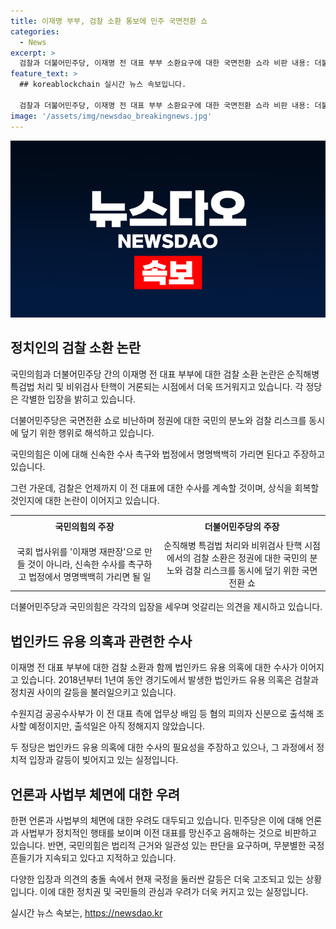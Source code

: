 ```yaml
---
title: 이재명 부부, 검찰 소환 통보에 민주 국면전환 쇼
categories:
  - News
excerpt: >
  검찰과 더불어민주당, 이재명 전 대표 부부 소환요구에 대한 국면전환 쇼라 비판 내용: 더불어민주당은 이재명 전 대표 부부에 대한 검찰 소환요구를 국면전환 쇼로 비판하며, 검찰의 수사를 향한 비판을 제기했습니다. 국민의힘은 결백한 채 명명백백한 수사를 촉구하고, 불필요한 국정 흔들기에 대해 비판했습니다. 이재명 전 대표의 사법 리스크에 대한 논의가 계속되는 가운데 민주당과 국민의힘은 입장을 대립시켰습니다.
feature_text: >
  ## koreablockchain 실시간 뉴스 속보입니다.

  검찰과 더불어민주당, 이재명 전 대표 부부 소환요구에 대한 국면전환 쇼라 비판 내용: 더불어민주당은 이재명 전 대표 부부에 대한 검찰 소환요구를 국면전환 쇼로 비판하며, 검찰의 수사를 향한 비판을 제기했습니다. 국민의힘은 결백한 채 명명백백한 수사를 촉구하고, 불필요한 국정 흔들기에 대해 비판했습니다. 이재명 전 대표의 사법 리스크에 대한 논의가 계속되는 가운데 민주당과 국민의힘은 입장을 대립시켰습니다.
image: '/assets/img/newsdao_breakingnews.jpg'
---
```


<p><img src="/assets/img/newsdao_breakingnews.jpg" alt="koreablockchain 속보" /></p>

<h2 data-ke-size="size26">정치인의 검찰 소환 논란</h2>

<p>국민의힘과 더불어민주당 간의 이재명 전 대표 부부에 대한 검찰 소환 논란은 순직해병 특검법 처리 및 비위검사 탄핵이 거론되는 시점에서 더욱 뜨거워지고 있습니다. 각 정당은 각별한 입장을 밝히고 있습니다.</p>

<p data-ke-size="size16">더불어민주당은 국면전환 쇼로 비난하며 정권에 대한 국민의 분노와 검찰 리스크를 동시에 덮기 위한 행위로 해석하고 있습니다.</p>

<p>국민의힘은 이에 대해 신속한 수사 촉구와 법정에서 명명백백히 가리면 된다고 주장하고 있습니다.</p>

<p>그런 가운데, 검찰은 언제까지 이 전 대표에 대한 수사를 계속할 것이며, 상식을 회복할 것인지에 대한 논란이 이어지고 있습니다.</p>

<table>
  <tr>
    <td style="text-align: center; height: 30px;"><b>국민의힘의 주장</b></td>
    <td style="text-align: center; height: 30px;"><b>더불어민주당의 주장</b></td>
  </tr>
  <tr>
    <td style="text-align: center; height: 80px;">국회 법사위를 '이재명 재판장'으로 만들 것이 아니라, 신속한 수사를 촉구하고 법정에서 명명백백히 가리면 될 일</td>
    <td style="text-align: center; height: 80px;">순직해병 특검법 처리와 비위검사 탄핵 시점에서의 검찰 소환은 정권에 대한 국민의 분노와 검찰 리스크를 동시에 덮기 위한 국면전환 쇼</td>
  </tr>
</table>

<p>더불어민주당과 국민의힘은 각각의 입장을 세우며 엇갈리는 의견을 제시하고 있습니다.</p>

<h2 data-ke-size="size26">법인카드 유용 의혹과 관련한 수사</h2>

<p>이재명 전 대표 부부에 대한 검찰 소환과 함께 법인카드 유용 의혹에 대한 수사가 이어지고 있습니다. 2018년부터 1년여 동안 경기도에서 발생한 법인카드 유용 의혹은 검찰과 정치권 사이의 갈등을 불러일으키고 있습니다.</p>

<p data-ke-size="size16">수원지검 공공수사부가 이 전 대표 측에 업무상 배임 등 혐의 피의자 신분으로 출석해 조사할 예정이지만, 출석일은 아직 정해지지 않았습니다.</p>

<p>두 정당은 법인카드 유용 의혹에 대한 수사의 필요성을 주장하고 있으나, 그 과정에서 정치적 입장과 갈등이 빚어지고 있는 실정입니다.</p>

<h2 data-ke-size="size26">언론과 사법부 체면에 대한 우려</h2>

<p>한편 언론과 사법부의 체면에 대한 우려도 대두되고 있습니다. 민주당은 이에 대해 언론과 사법부가 정치적인 행태를 보이며 이전 대표를 망신주고 음해하는 것으로 비판하고 있습니다. 반면, 국민의힘은 법리적 근거와 일관성 있는 판단을 요구하며, 무분별한 국정 흔들기가 지속되고 있다고 지적하고 있습니다.</p>

<p>다양한 입장과 의견의 충돌 속에서 현재 국정을 둘러싼 갈등은 더욱 고조되고 있는 상황입니다. 이에 대한 정치권 및 국민들의 관심과 우려가 더욱 커지고 있는 실정입니다.</p>
실시간 뉴스 속보는, <a href="https://newsdao.kr" rel="dofollow">https://newsdao.kr</a>


